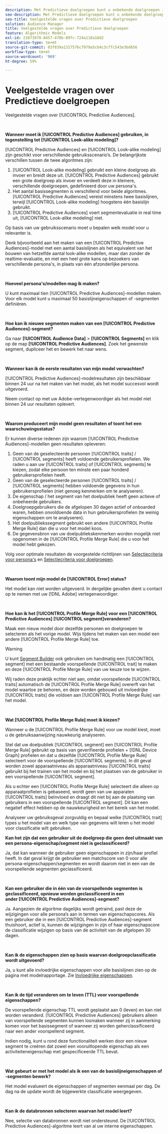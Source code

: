 ```yaml
---
description: Met Predictieve doelgroepen kunt u onbekende doelgroepen in real time indelen in verschillende persona's aan de hand van datawetenschap.
seo-description: Met Predictieve doelgroepen kunt u onbekende doelgroepen in real time indelen in verschillende persona's aan de hand van datawetenschap.
seo-title: Veelgestelde vragen over Predictieve doelgroepen
solution: Audience Manager
title: Veelgestelde vragen over Predictieve doelgroepen
feature: Algorithmic Models
exl-id: 21073970-8457-470b-89fc-724a118a18d2
translation-type: tm+mt
source-git-commit: 03f039a1317576c7979a5cb4c3cffc543e3bd656
workflow-type: tm+mt
source-wordcount: '969'
ht-degree: 59%

---
```


# Veelgestelde vragen over Predictieve doelgroepen

Veelgestelde vragen over [!UICONTROL Predictive Audiences].

 

**Wanneer moet ik [!UICONTROL Predictive Audiences] gebruiken, in tegenstelling tot [!UICONTROL Look-alike modeling]?**

[!UICONTROL Predictive Audiences] en [!UICONTROL Look-alike modeling] zijn geschikt voor verschillende gebruiksscenario’s. De belangrijkste verschillen tussen de twee algoritmes zijn:

1. [!UICONTROL Look-alike modeling] gebruikt een kleine doelgroep als invoer en breidt deze uit. [!UICONTROL Predictive Audiences] gebruikt een grote doelgroep als invoer en verdeelt deze in kleinere, verschillende doelgroepen, gedefinieerd door uw persona&#39;s.
1. Het aantal basissegmenten is verschillend voor beide algoritmes. [!UICONTROL Predictive Audiences] vereist minstens twee basislijnen, terwijl [!UICONTROL Look-alike modeling] hoogstens één basislijn gebruikt.
1. [!UICONTROL Predictive Audiences] voert segmentevaluatie in real time uit, [!UICONTROL Look-alike modeling] niet.

Op basis van uw gebruiksscenario moet u bepalen welk model voor u relevanter is.

Denk bijvoorbeeld aan het maken van een [!UICONTROL Predictive Audiences]-model met een aantal basislijnen als het equivalent van het bouwen van hetzelfde aantal look-alike modellen, maar dan zonder de realtime-evaluatie, en met een heel grote kans op bezoekers van verschillende persona&#39;s, in plaats van één afzonderlijke persona.

 

**Hoeveel persona&#39;s/modellen mag ik maken?**

U kunt maximaal tien [!UICONTROL Predictive Audiences]-modellen maken. Voor elk model kunt u maximaal 50 basislijneigenschappen of -segmenten definiëren.

 

**Hoe kan ik nieuwe segmenten maken van een [!UICONTROL Predictive Audiences]-segment?**

Ga naar **[!UICONTROL Audience Data]** > **[!UICONTROL Segments]** en klik op de map **[!UICONTROL Predictive Audiences]**. Zoek het gewenste segment, dupliceer het en bewerk het naar wens.

 

**Wanneer kan ik de eerste resultaten van mijn model verwachten?**

[!UICONTROL Predictive Audiences]-modelresultaten zijn beschikbaar binnen 24 uur na het maken van het model, als het model succesvol wordt uitgevoerd.

Neem contact op met uw Adobe-vertegenwoordiger als het model niet binnen 24 uur resultaten oplevert.

 

**Waarom produceert mijn model geen resultaten of toont het een waarschuwingsstatus?**

Er kunnen diverse redenen zijn waarom [!UICONTROL Predictive Audiences]-modellen geen resultaten opleveren:

1. Geen van de geselecteerde personen [!UICONTROL traits] / [!UICONTROL segments] heeft voldoende gebruikersprofielen. We raden u aan uw [!UICONTROL traits] of [!UICONTROL segments] te kiezen, zodat elke persoon ten minste een paar honderd gebruikersprofielen heeft.
1. Geen van de geselecteerde personen [!UICONTROL traits] / [!UICONTROL segments] hebben voldoende gegevens in hun gebruikersprofielen (niet genoeg kenmerken om te analyseren).
1. De eigenschap / het segment van het doelpubliek heeft geen actieve of onbeheerde gebruikers.
1. Doelgroepgebruikers die de afgelopen 30 dagen actief of onboarded waren, hebben onvoldoende data in hun gebruikersprofielen (te weinig eigenschappen om te analyseren).
1. Het doelpubliekssegment gebruikt een andere [!UICONTROL Profile Merge Rule] dan die u voor het model koos.
1. De gegevensbron van uw doelpubliekskenmerken worden mogelijk niet opgenomen in de [!UICONTROL Profile Merge Rule] die u voor het model hebt gekozen.

Volg voor optimale resultaten de voorgestelde richtlijnen van [Selectiecriteria voor persona&#39;s](../features/algorithmic-models/predictive-audiences.md#selection-personas) en [Selectiecriteria voor doelgroepen](../features/algorithmic-models/predictive-audiences.md#selection-audience).

 

**Waarom toont mijn model de  [!UICONTROL Error] status?**

Het model kan niet worden uitgevoerd. In dergelijke gevallen dient u contact op te nemen met uw [!DNL Adobe] vertegenwoordiger.

 

**Hoe kan ik het  [!UICONTROL Profile Merge Rule] voor een  [!UICONTROL Predictive Audiences] [!UICONTROL segment]veranderen?**

Maak een nieuw model door dezelfde personen en doelgroepen te selecteren als het vorige model. Wijs tijdens het maken van een model een andere [!UICONTROL Profile Merge Rule] toe.

>[!WARNING]
> U kunt [Segment Builder](../features/segments/segment-builder.md) ook gebruiken om handmatig een [!UICONTROL segment] met een bestaande voorspellende [!UICONTROL trait] te maken en deze [!UICONTROL Profile Merge Rule] van uw keuze toe te wijzen.
> 
> Wij raden deze praktijk echter niet aan, omdat voorspellende [!UICONTROL traits] automatisch de [!UICONTROL Profile Merge Rule] overerft van het model waartoe ze behoren, en deze worden gebouwd uit invloedrijke [!UICONTROL traits] die voldoen aan [!UICONTROL Profile Merge Rule] van het model.

 

**Wat  [!UICONTROL Profile Merge Rule] moet ik kiezen?**

Wanneer u de [!UICONTROL Profile Merge Rule] voor uw model kiest, moet u de gebruiksaanwijzing nauwkeurig analyseren.

Stel dat uw doelpubliek [!UICONTROL segment] een [!UICONTROL Profile Merge Rule] gebruikt op basis van geverifieerde profielen + [!DNL Device Graph] profielen en dat u dezelfde [!UICONTROL Profile Merge Rule] selecteert voor de voorspellende [!UICONTROL segments]. In dit geval worden zowel apparaatniveau als apparaatniveau [!UICONTROL traits] gebruikt bij het trainen van het model en bij het plaatsen van de gebruiker in een voorspellende [!UICONTROL segment].

Als u echter een [!UICONTROL Profile Merge Rule] selecteert die alleen op apparaatprofielen is gebaseerd, wordt geen van uw apparaten [!UICONTROL traits] beïnvloed en draagt dit niet bij aan de plaatsing van gebruikers in een voorspellende [!UICONTROL segment]. Dit kan een negatief effect hebben op de nauwkeurigheid en het bereik van het model.

Analyseer uw gebruiksgeval zorgvuldig en bepaal welke [!UICONTROL trait] types u het model van en welk type van gegevens wilt leren u het model voor classificatie wilt gebruiken.

**Kan het zijn dat een gebruiker uit de doelgroep die geen deel uitmaakt van een persona-eigenschap/segment niet is geclassificeerd?**

Ja, dat kan wanneer de gebruiker geen eigenschappen in zijn/haar profiel heeft. In dat geval krijgt de gebruiker een matchscore van 0 voor alle persona-eigenschappen/segmenten en wordt daarom niet in een van de voorspellende segmenten geclassificeerd.

 

**Kan een gebruiker die in één van de voorspellende segmenten is geclassificeerd, opnieuw worden geclassificeerd in een ander [!UICONTROL Predictive Audiences]-segment?**

Ja. Aangezien de algoritme dagelijks wordt getraind, past deze de wijzigingen voor alle persona’s aan in termen van eigenschapscores. Als een gebruiker die in een [!UICONTROL Predictive Audiences]-segment thuishoort, actief is, kunnen de wijzigingen in zijn of haar eigenschapscore de classificatie wijzigen op basis van de activiteit van de afgelopen 30 dagen.

 

**Kan ik de eigenschappen zien op basis waarvan doelgroepclassificatie wordt uitgevoerd?**

Ja, u kunt alle invloedrijke eigenschappen voor alle basislijnen zien op de pagina met modelrapportage. Zie [Invloedrijke eigenschappen](../features/algorithmic-models/predictive-audiences-reporting.md#influential-traits).

 

**Kan ik de tijd veranderen om te leven (TTL) voor voorspellende eigenschappen?**

De voorspellende eigenschap TTL wordt geplaatst aan 0 (leven) en kan niet worden veranderd. [!UICONTROL Predictive Audiences] gebruikers alleen van voorspellende segmenten kunnen losmaken wanneer zij in aanmerking komen voor het basissegment of wanneer zij worden geherclassificeerd naar een ander voorspellend segment.

Indien nodig, kunt u rond deze functionaliteit werken door een nieuw segment te creëren dat zowel een vooruitlopende eigenschap als een activiteiteneigenschap met gespecificeerde TTL bevat.

 


**Wat gebeurt er met het model als ik een van de basislijneigenschappen of -segmenten bewerk?**

Het model evalueert de eigenschappen of segmenten eenmaal per dag. De dag na de update wordt de bijgewerkte classificatie weergegeven.

 

**Kan ik de databronnen selecteren waarvan het model leert?**

Nee, selectie van databronnen wordt niet ondersteund. De [!UICONTROL Predictive Audiences]-algoritme leert van al uw interne eigenschappen.
